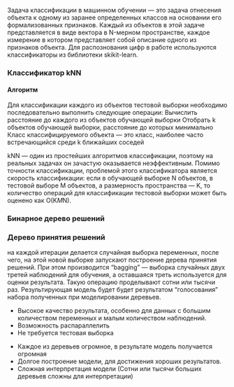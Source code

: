 Задача классификации в машинном обучении — это задача отнесения объекта к одному из заранее определенных классов на основании его формализованных признаков. Каждый из объектов в этой задаче представляется в виде вектора в N-мерном пространстве, каждое измерение в котором представляет собой описание одного из признаков объекта.
Для распознования цифр в работе используются классификаторы из библиотеки skikit-learn.

### Классификатор kNN

#### Алгоритм

Для классификации каждого из объектов тестовой выборки необходимо последовательно выполнить следующие операции:
Вычислить расстояние до каждого из объектов обучающей выборки
Отобрать k объектов обучающей выборки, расстояние до которых минимально
Класс классифицируемого объекта — это класс, наиболее часто встречающийся среди k ближайших соседей

kNN — один из простейших алгоритмов классификации, поэтому на реальных задачах он зачастую оказывается неэффективным. Помимо точности классификации, проблемой этого классификатора является скорость классификации: если в обучающей выборке N объектов, в тестовой выборе M объектов, а размерность пространства — K, то количество операций для классификации тестовой выборки может быть оценено как O(K*M*N).


### Бинарное дерево решений



### Дерево принятия решений

на каждой итерации делается случайная выборка переменных, после чего, на этой новой выборке запускают построение дерева принятия решений. При этом производится “bagging” — выборка случайных двух третей наблюдений для обучения, а оставшаяся треть используется для оценки результата. Такую операцию проделывают сотни или тысячи раз. Результирующая модель будет будет результатом “голосования” набора полученных при моделировании деревьев.
+ Высокое качество результата, особенно для данных с большим количеством переменных и малым количеством наблюдений.
+ Возможность распараллелить
+ Не требуется тестовая выборка
- Каждое из деревьев огромное, в результате модель получается огромная
- Долгое построение модели, для достижения хороших результатов.
- Сложная интерпретация модели (Сотни или тысячи больших деревьев сложны для интерпретации)


